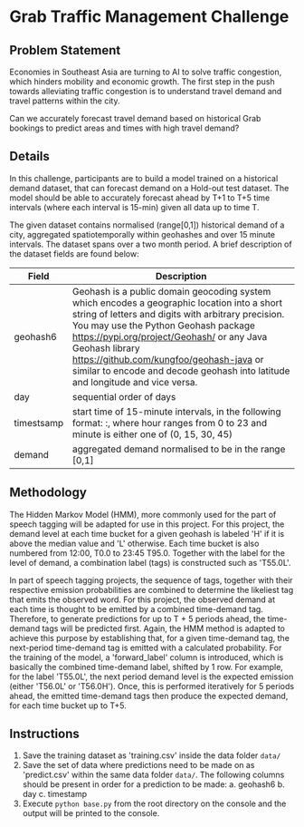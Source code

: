 # Grab Traffic Management Challenge

## Problem Statement
Economies in Southeast Asia are turning to AI to solve traffic congestion, which hinders mobility and economic growth. The first step in the push towards alleviating traffic congestion is to understand travel demand and travel patterns within the city. 

Can we accurately forecast travel demand based on historical Grab bookings to predict areas and times with high travel demand?

## Details
In this challenge, participants are to build a model trained on a historical demand dataset, that can forecast demand on a Hold-out test dataset. The model should be able to accurately forecast ahead by T+1 to T+5 time intervals (where each interval is 15-min) given all data up to time T.

The given dataset contains normalised (range[0,1]) historical demand of a city, aggregated spatiotemporally within geohashes and over 15 minute intervals. The dataset spans over a two month period. A brief description of the dataset fields are found below:

Field | Description
------------ | -------------
geohash6 | Geohash is a public domain geocoding system which encodes a geographic location into a short string of letters and digits with arbitrary precision. You may use the Python Geohash package https://pypi.org/project/Geohash/ or any Java Geohash library https://github.com/kungfoo/geohash-java or similar to encode and decode geohash into latitude and longitude and vice versa.
day | sequential order of days
timestsamp | start time of 15-minute intervals, in the following format: <hour>:<minute>, where hour ranges from 0 to 23 and minute is either one of (0, 15, 30, 45)
demand | aggregated demand normalised to be in the range [0,1]

## Methodology
The Hidden Markov Model (HMM), more commonly used for the part of speech tagging will be adapted for use in this project. For this project, the demand level at each time bucket for a given geohash is labeled 'H' if it is above the median value and 'L' otherwise. Each time bucket is also numbered from 12:00, T0.0 to 23:45 T95.0. Together with the label for the level of demand, a combination label (tags) is constructed such as 'T55.0L'.

In part of speech tagging projects, the sequence of tags, together with their respective emission probabilities are combined to determine the likeliest tag that emits the observed word. For this project, the observed demand at each time is thought to be emitted by a combined time-demand tag. Therefore, to generate predictions for up to T + 5 periods ahead, the time-demand tags will be predicted first. Again, the HMM method is adapted to achieve this purpose by establishing that, for a given time-demand tag, the next-period time-demand tag is emitted with a calculated probability. For the training of the model, a 'forward_label' column is introduced, which is basically the combined time-demand label, shifted by 1 row. For example, for the label 'T55.0L', the next period demand level is the expected emission (either 'T56.0L' or 'T56.0H'). Once, this is performed iteratively for 5 periods ahead, the emitted time-demand tags then produce the expected demand, for each time bucket up to T+5. 

## Instructions
1. Save the training dataset as 'training.csv' inside the data folder `data/`
2. Save the set of data where predictions need to be made on as 'predict.csv' within the same data folder `data/`. The following columns should be present in order for a prediction to be made:
    a. geohash6
    b. day
    c. timestamp
3. Execute `python base.py` from the root directory on the console and the output will be printed to the console.
